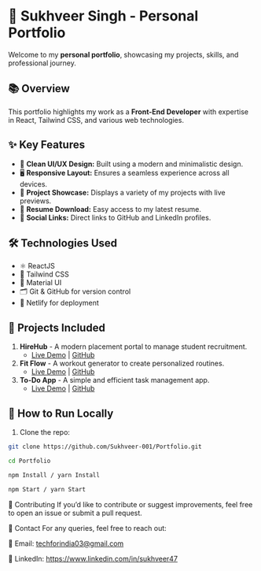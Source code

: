 # 🚀 Sukhveer Singh - Personal Portfolio

Welcome to my **personal portfolio**, showcasing my projects, skills, and professional journey.

## 📚 Overview
This portfolio highlights my work as a **Front-End Developer** with expertise in React, Tailwind CSS, and various web technologies.

## ✨ Key Features
- 🎨 **Clean UI/UX Design:** Built using a modern and minimalistic design.
- 🖥️ **Responsive Layout:** Ensures a seamless experience across all devices.
- 📝 **Project Showcase:** Displays a variety of my projects with live previews.
- 📄 **Resume Download:** Easy access to my latest resume.
- 🔗 **Social Links:** Direct links to GitHub and LinkedIn profiles.

## 🛠️ Technologies Used
- ⚛️ ReactJS
- 🎨 Tailwind CSS
- 🧩 Material UI
- 🗂️ Git & GitHub for version control
- 🚀 Netlify for deployment

## 📂 Projects Included
1. **HireHub** - A modern placement portal to manage student recruitment.
   - [Live Demo](https://hirehub-link.com) | [GitHub](https://github.com/Sukhveer-001/HireHub)
2. **Fit Flow** - A workout generator to create personalized routines.
   - [Live Demo](https://fit-flow-react.netlify.app) | [GitHub](https://github.com/Sukhveer-001/Fit-Flow)
3. **To-Do App** - A simple and efficient task management app.
   - [Live Demo](https://react-cool-to-do-app.netlify.app) | [GitHub](https://github.com/Sukhveer-001/ToDo-App)

## 🚀 How to Run Locally
1. Clone the repo:
```bash
git clone https://github.com/Sukhveer-001/Portfolio.git

cd Portfolio

npm Install / yarn Install

npm Start / yarn Start
```
🤝 Contributing
If you’d like to contribute or suggest improvements, feel free to open an issue or submit a pull request.

📧 Contact
For any queries, feel free to reach out:

📩 Email: techforindia03@gmail.com

🔗 LinkedIn: https://www.linkedin.com/in/sukhveer47
